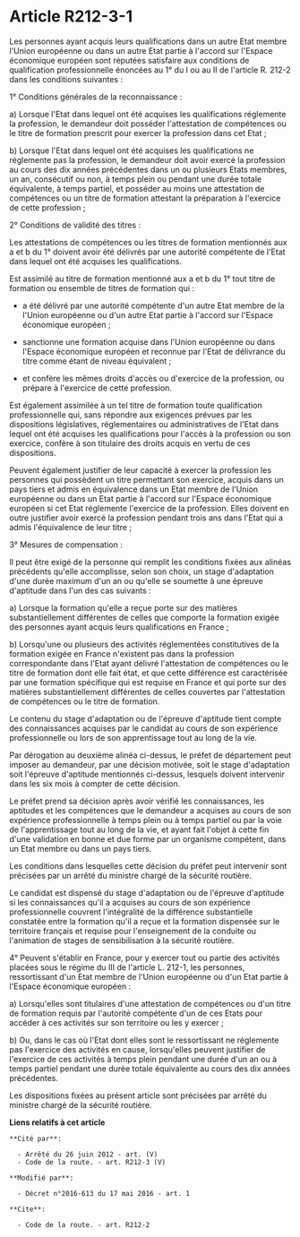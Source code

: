 # Article R212-3-1

Les personnes ayant acquis leurs qualifications dans un autre Etat membre l'Union européenne ou dans un autre Etat partie à
l'accord sur l'Espace économique européen sont réputées satisfaire aux conditions de qualification professionnelle énoncées
au 1° du I ou au II de l'article R. 212-2 dans les conditions suivantes : 

1° Conditions générales de la reconnaissance : 

a) Lorsque l'Etat dans lequel ont été acquises les qualifications réglemente la profession, le demandeur doit posséder
l'attestation de compétences ou le titre de formation prescrit pour exercer la profession dans cet Etat ; 

b) Lorsque l'Etat dans lequel ont été acquises les qualifications ne réglemente pas la profession, le demandeur doit avoir
exercé la profession au cours des dix années précédentes dans un ou plusieurs Etats membres, un an, consécutif ou non, à
temps plein ou pendant une durée totale équivalente, à temps partiel, et posséder au moins une attestation de compétences ou
un titre de formation attestant la préparation à l'exercice de cette profession ; 

2° Conditions de validité des titres : 

Les attestations de compétences ou les titres de formation mentionnés aux a et b du 1° doivent avoir été délivrés par une
autorité compétente de l'Etat dans lequel ont été acquises les qualifications. 

Est assimilé au titre de formation mentionné aux a et b du 1° tout titre de formation ou ensemble de titres de formation
qui :

- a été délivré par une autorité compétente d'un autre Etat membre de la l'Union européenne ou d'un autre Etat partie à
l'accord sur l'Espace économique européen ;

- sanctionne une formation acquise dans l'Union européenne ou dans l'Espace économique européen et reconnue par l'Etat de
délivrance du titre comme étant de niveau équivalent ;

- et confère les mêmes droits d'accès ou d'exercice de la profession, ou prépare à l'exercice de cette profession. 

Est également assimilée à un tel titre de formation toute qualification professionnelle qui, sans répondre aux exigences
prévues par les dispositions législatives, réglementaires ou administratives de l'Etat dans lequel ont été acquises les
qualifications pour l'accès à la profession ou son exercice, confère à son titulaire des droits acquis en vertu de ces
dispositions. 

Peuvent également justifier de leur capacité à exercer la profession les personnes qui possèdent un titre permettant son
exercice, acquis dans un pays tiers et admis en équivalence dans un Etat membre de l'Union européenne ou dans un Etat partie
à l'accord sur l'Espace économique européen si cet Etat réglemente l'exercice de la profession. Elles doivent en outre
justifier avoir exercé la profession pendant trois ans dans l'Etat qui a admis l'équivalence de leur titre ; 

3° Mesures de compensation : 

Il peut être exigé de la personne qui remplit les conditions fixées aux alinéas précédents qu'elle accomplisse, selon son
choix, un stage d'adaptation d'une durée maximum d'un an ou qu'elle se soumette à une épreuve d'aptitude dans l'un des cas
suivants : 

a) Lorsque la formation qu'elle a reçue porte sur des matières substantiellement différentes de celles que comporte la
formation exigée des personnes ayant acquis leurs qualifications en France ; 

b) Lorsqu'une ou plusieurs des activités réglementées constitutives de la formation exigée en France n'existent pas dans la
profession correspondante dans l'Etat ayant délivré l'attestation de compétences ou le titre de formation dont elle fait
état, et que cette différence est caractérisée par une formation spécifique qui est requise en France et qui porte sur des
matières substantiellement différentes de celles couvertes par l'attestation de compétences ou le titre de formation. 

Le contenu du stage d'adaptation ou de l'épreuve d'aptitude tient compte des connaissances acquises par le candidat au cours
de son expérience professionnelle ou lors de son apprentissage tout au long de la vie. 

Par dérogation au deuxième alinéa ci-dessus, le préfet de département peut imposer au demandeur, par une décision motivée,
soit le stage d'adaptation soit l'épreuve d'aptitude mentionnés ci-dessus, lesquels doivent intervenir dans les six mois à
compter de cette décision.

Le préfet prend sa décision après avoir vérifié les connaissances, les aptitudes et les compétences que le demandeur a
acquises au cours de son expérience professionnelle à temps plein ou à temps partiel ou par la voie de l'apprentissage tout
au long de la vie, et ayant fait l'objet à cette fin d'une validation en bonne et due forme par un organisme compétent, dans
un Etat membre ou dans un pays tiers.

Les conditions dans lesquelles cette décision du préfet peut intervenir sont précisées par un arrêté du ministre chargé de la
sécurité routière.

Le candidat est dispensé du stage d'adaptation ou de l'épreuve d'aptitude si les connaissances qu'il a acquises au cours de
son expérience professionnelle couvrent l'intégralité de la différence substantielle constatée entre la formation qu'il a
reçue et la formation dispensée sur le territoire français et requise pour l'enseignement de la conduite ou l'animation de
stages de sensibilisation à la sécurité routière. 

4° Peuvent s'établir en France, pour y exercer tout ou partie des activités placées sous le régime du III de l'article L.
212-1, les personnes, ressortissant d'un Etat membre de l'Union européenne ou d'un Etat partie à l'Espace économique
européen :

a) Lorsqu'elles sont titulaires d'une attestation de compétences ou d'un titre de formation requis par l'autorité compétente
d'un de ces Etats pour accéder à ces activités sur son territoire ou les y exercer ;

b) Ou, dans le cas où l'Etat dont elles sont le ressortissant ne réglemente pas l'exercice des activités en cause,
lorsqu'elles peuvent justifier de l'exercice de ces activités à temps plein pendant une durée d'un an ou à temps partiel
pendant une durée totale équivalente au cours des dix années précédentes.

Les dispositions fixées au présent article sont précisées par arrêté du ministre chargé de la sécurité routière.

**Liens relatifs à cet article**

	**Cité par**:

	  - Arrêté du 26 juin 2012 - art. (V)
	  - Code de la route. - art. R212-3 (V)

	**Modifié par**:

	  - Décret n°2016-613 du 17 mai 2016 - art. 1

	**Cite**:

	  - Code de la route. - art. R212-2

